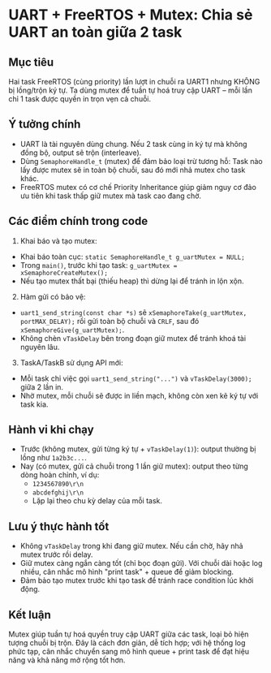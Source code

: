 # UART + FreeRTOS + Mutex: Chia sẻ UART an toàn giữa 2 task

## Mục tiêu
Hai task FreeRTOS (cùng priority) lần lượt in chuỗi ra UART1 nhưng KHÔNG bị lồng/trộn ký tự. Ta dùng mutex để tuần tự hoá truy cập UART – mỗi lần chỉ 1 task được quyền in trọn vẹn cả chuỗi.

## Ý tưởng chính
- UART là tài nguyên dùng chung. Nếu 2 task cùng in ký tự mà không đồng bộ, output sẽ trộn (interleave).
- Dùng `SemaphoreHandle_t` (mutex) để đảm bảo loại trừ tương hỗ: Task nào lấy được mutex sẽ in toàn bộ chuỗi, sau đó mới nhả mutex cho task khác.
- FreeRTOS mutex có cơ chế Priority Inheritance giúp giảm nguy cơ đảo ưu tiên khi task thấp giữ mutex mà task cao đang chờ.

## Các điểm chính trong code

1) Khai báo và tạo mutex:
- Khai báo toàn cục: `static SemaphoreHandle_t g_uartMutex = NULL;`
- Trong `main()`, trước khi tạo task: `g_uartMutex = xSemaphoreCreateMutex();`
- Nếu tạo mutex thất bại (thiếu heap) thì dừng lại để tránh in lộn xộn.

2) Hàm gửi có bảo vệ:
- `uart1_send_string(const char *s)` sẽ `xSemaphoreTake(g_uartMutex, portMAX_DELAY);` rồi gửi toàn bộ chuỗi và `CRLF`, sau đó `xSemaphoreGive(g_uartMutex);`.
- Không chèn `vTaskDelay` bên trong đoạn giữ mutex để tránh khoá tài nguyên lâu.

3) TaskA/TaskB sử dụng API mới:
- Mỗi task chỉ việc gọi `uart1_send_string("...")` và `vTaskDelay(3000);` giữa 2 lần in.
- Nhờ mutex, mỗi chuỗi sẽ được in liền mạch, không còn xen kẽ ký tự với task kia.

## Hành vi khi chạy
- Trước (không mutex, gửi từng ký tự + `vTaskDelay(1)`): output thường bị lồng như `1a2b3c...`.
- Nay (có mutex, gửi cả chuỗi trong 1 lần giữ mutex): output theo từng dòng hoàn chỉnh, ví dụ:
	- `1234567890\r\n`
	- `abcdefghij\r\n`
	- Lặp lại theo chu kỳ delay của mỗi task.

## Lưu ý thực hành tốt
- Không `vTaskDelay` trong khi đang giữ mutex. Nếu cần chờ, hãy nhả mutex trước rồi delay.
- Giữ mutex càng ngắn càng tốt (chỉ bọc đoạn gửi). Với chuỗi dài hoặc log nhiều, cân nhắc mô hình "print task" + queue để giảm blocking.
- Đảm bảo tạo mutex trước khi tạo task để tránh race condition lúc khởi động.

## Kết luận
Mutex giúp tuần tự hoá quyền truy cập UART giữa các task, loại bỏ hiện tượng chuỗi bị trộn. Đây là cách đơn giản, dễ tích hợp; với hệ thống log phức tạp, cân nhắc chuyển sang mô hình queue + print task để đạt hiệu năng và khả năng mở rộng tốt hơn.
